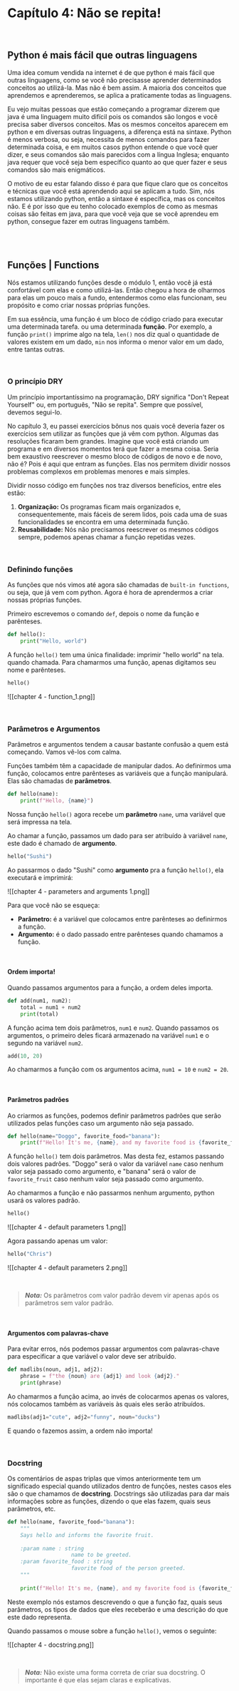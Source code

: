 # Capítulo 4: Não se repita!

</br>

## Python é mais fácil que outras linguagens

Uma idea comum vendida na internet é de que python é mais fácil que outras linguagens, como se você não precisasse aprender determinados conceitos ao utilizá-la. Mas não é bem assim. A maioria dos conceitos que aprendemos e aprenderemos, se aplica a praticamente todas as linguagens.

Eu vejo muitas pessoas que estão começando a programar dizerem que java é uma linguagem muito difícil pois os comandos são longos e você precisa saber diversos conceitos. Mas os mesmos conceitos aparecem em python e em diversas outras linguagens, a diferença está na sintaxe. Python é menos verbosa, ou seja, necessita de menos comandos para fazer determinada coisa, e em muitos casos python entende o que você quer dizer, e seus comandos são mais parecidos com a língua Inglesa; enquanto java requer que você seja bem específico quanto ao que quer fazer e seus comandos são mais enigmáticos.

O motivo de eu estar falando disso é para que fique claro que os conceitos e técnicas que você está aprendendo aqui se aplicam a tudo. Sim, nós estamos utilizando python, então a sintaxe é específica, mas os conceitos não. E é por isso que eu tenho colocado exemplos de como as mesmas coisas são feitas em java, para que você veja que se você aprendeu em python, consegue fazer em outras linguagens também.

</br>
</br>

## Funções | Functions

Nós estamos utilizando funções desde o módulo 1, então você já está confortável com elas e como utilizá-las. Então chegou a hora de olharmos para elas um pouco mais a fundo, entendermos como elas funcionam, seu propósito e como criar nossas próprias funções.

Em sua essência, uma função é um bloco de código criado para executar uma determinada tarefa. ou uma determinada **função**. Por exemplo, a função ```print()``` imprime algo na tela, ```len()``` nos diz qual o quantidade de valores existem em um dado, ```min``` nos informa o menor valor em um dado, entre tantas outras.

</br>

### O princípio DRY

Um princípio importantíssimo na programação, DRY significa "Don't Repeat Yourself" ou, em português, "Não se repita". Sempre que possível, devemos segui-lo.

No capítulo 3, eu passei exercícios bônus nos quais você deveria fazer os exercícios sem utilizar as funções que já vêm com python. Algumas das resoluções ficaram bem grandes. Imagine que você está criando um programa e em diversos momentos terá que fazer a mesma coisa. Seria bem exaustivo reescrever o mesmo bloco de códigos de novo e de novo, não é? Pois é aqui que entram as funções. Elas nos permitem dividir nossos problemas complexos em problemas menores e mais simples.

Dividir nosso código em funções nos traz diversos benefícios, entre eles estão:

1.  **Organização:** Os programas ficam mais organizados e, consequentemente, mais fáceis de serem lidos, pois cada uma de suas funcionalidades se encontra em uma determinada função.
2. **Reusabilidade:** Nós não precisamos reescrever os mesmos códigos sempre, podemos apenas chamar a função repetidas vezes.

</br>

### Definindo funções

As funções que nós vimos até agora são chamadas de ```built-in functions```, ou seja, que já vem com python. Agora é hora de aprendermos a criar nossas próprias funções.

Primeiro escrevemos o comando ```def```, depois o nome da função e parênteses.

```python
def hello():    
    print("Hello, world")
```

A função ```hello()``` tem uma única finalidade: imprimir "hello world" na tela. quando chamada. Para chamarmos uma função, apenas digitamos seu nome e parênteses.

```python
hello()
```


![[chapter 4 - function_1.png]]

</br>

### Parâmetros e Argumentos

Parâmetros e argumentos tendem a causar bastante confusão a quem está começando. Vamos vê-los com calma.

Funções também têm a capacidade de manipular dados. Ao definirmos uma função, colocamos entre parênteses as variáveis que a função manipulará. Elas são chamadas de **parâmetros**.

```python
def hello(name):  
    print(f"Hello, {name}")
```

Nossa função ```hello()``` agora recebe um **parâmetro** ```name```, uma variável que será impressa na tela.

Ao chamar a função, passamos um dado para ser atribuído à variável ```name```, este dado é chamado de **argumento**.

```python
hello("Sushi")
```

Ao passarmos o dado "Sushi" como **argumento** pra a função ```hello()```, ela executará e imprimirá:

![[chapter 4 - parameters and arguments 1.png]]

Para que você não se esqueça:

* **Parâmetro:** é a variável que colocamos entre parênteses ao definirmos a função.
* **Argumento:** é o dado passado entre parênteses quando chamamos a função.

</br>

#### Ordem importa!

Quando passamos argumentos para a função, a ordem deles importa.

```python
def add(num1, num2):  
    total = num1 + num2  
    print(total)  
```

A função acima tem dois parâmetros, ```num1``` e ```num2```. Quando passamos os argumentos, o primeiro deles ficará armazenado na variável ```num1``` e o segundo na variável ```num2```.

```python
add(10, 20)
```

Ao chamarmos a função com os argumentos acima,  ```num1 = 10``` e ```num2 = 20```. 

</br>

#### Parâmetros padrões

Ao criarmos as funções, podemos definir parâmetros padrões que serão utilizados pelas funções caso um argumento não seja passado.

```python
def hello(name="Doggo", favorite_food="banana"):  
    print(f"Hello! It's me, {name}, and my favorite food is {favorite_food}.")
```

A função ```hello()``` tem dois parâmetros. Mas desta fez, estamos passando dois valores padrões.  "Doggo" será o valor da variável ```name``` caso nenhum valor seja passado como argumento, e "banana" será o valor de ```favorite_fruit``` caso nenhum valor seja passado como argumento.

Ao chamarmos a função e não passarmos nenhum argumento, python usará os valores padrão.

```python
hello()
```

![[chapter 4 - default parameters 1.png]]

Agora passando apenas um valor:

```python
hello("Chris")
```

![[chapter 4 - default parameters 2.png]]

</br>

 > **_Nota:_** Os parâmetros com valor padrão devem vir apenas após os parâmetros sem valor padrão. 

</br>

#### Argumentos com palavras-chave

Para evitar erros, nós podemos passar argumentos com palavras-chave para especificar a que variável o valor deve ser atribuído.

```python
def madlibs(noun, adj1, adj2):  
    phrase = f"the {noun} are {adj1} amd look {adj2}."  
    print(phrase)
```

Ao chamarmos a função acima,  ao invés de colocarmos apenas os valores, nós colocamos também as variáveis às quais eles serão atribuídos.

```python
madlibs(adj1="cute", adj2="funny", noun="ducks")
```

E quando o fazemos assim, a ordem não importa!

</br>

### Docstring

Os comentários de aspas triplas que vimos anteriormente tem um significado especial quando utilizados dentro de funções, nestes casos eles são o que chamamos de **docstring**. Docstrings são utilizadas para dar mais informações sobre as funções, dizendo o que elas fazem, quais seus parâmetros, etc.

```python
def hello(name, favorite_food="banana"):  
    """  
    Says hello and informs the favorite fruit.
      
    :param name : string
	                name to be greeted.    
    :param favorite_food : string
                    favorite food of the person greeted.    
    """
    
    print(f"Hello! It's me, {name}, and my favorite food is {favorite_food}.")
```

Neste exemplo nós estamos descrevendo o que a função faz, quais seus parâmetros, os tipos de dados que eles receberão e uma descrição do que este dado representa.

Quando passamos o mouse sobre a função ```hello()```, vemos o seguinte:

![[chapter 4 - docstring.png]]

</br>

> **_Nota:_** Não existe uma forma correta de criar sua docstring. O importante é que elas sejam claras e explicativas.

</br>


